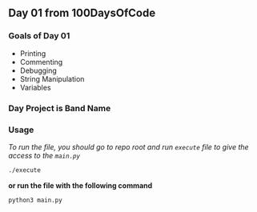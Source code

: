 ## Day 01 from 100DaysOfCode

### Goals of Day 01

- Printing
- Commenting
- Debugging
- String Manipulation
- Variables

### Day Project is Band Name

### Usage

*To run the file, you should go to repo root and run `execute` file to give the access to the `main.py`*
``` bash
./execute
```
**or run the file with the following command**
``` bash
python3 main.py
```
